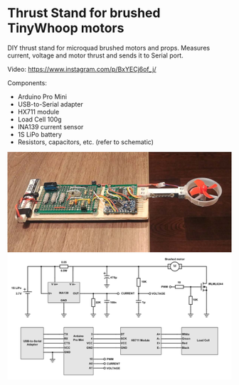 # Thrust Stand for brushed TinyWhoop motors

DIY thrust stand for microquad brushed motors and props.
Measures current, voltage and motor thrust and sends it to Serial port.

Video: https://www.instagram.com/p/BxYECj6of_j/

Components:
* Arduino Pro Mini 
* USB-to-Serial adapter
* HX711 module
* Load Cell 100g
* INA139 current sensor
* 1S LiPo battery
* Resistors, capacitors, etc. (refer to schematic)

![](https://raw.githubusercontent.com/alexeystn/tiny-thrust-stand/master/photo.jpg)
![](https://raw.githubusercontent.com/alexeystn/tiny-thrust-stand/master/schematic.png)


